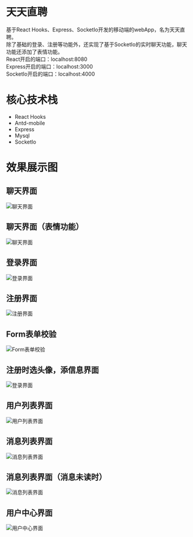# 天天直聘
基于React Hooks、Express、SocketIo开发的移动端的webApp，名为天天直聘。  
除了基础的登录、注册等功能外，还实现了基于SocketIo的实时聊天功能，聊天功能还添加了表情功能。   
React开启的端口：localhost:8080  
Express开启的端口：localhost:3000  
SocketIo开启的端口：localhost:4000   

# 核心技术栈
- React Hooks
- Antd-mobile
- Express
- Mysql
- SocketIo 

# 效果展示图

## 聊天界面
![聊天界面](https://github.com/dearDreamWeb/React_everyDayRecruit/blob/master/images/9.png)


## 聊天界面（表情功能）
![聊天界面](https://github.com/dearDreamWeb/React_everyDayRecruit/blob/master/images/10.png)


## 登录界面
![登录界面](https://github.com/dearDreamWeb/React_everyDayRecruit/blob/master/images/5.png)


## 注册界面
![注册界面](https://github.com/dearDreamWeb/React_everyDayRecruit/blob/master/images/6.png)


## Form表单校验
![Form表单校验](https://github.com/dearDreamWeb/React_everyDayRecruit/blob/master/images/7.png)


## 注册时选头像，添信息界面
![登录界面](https://github.com/dearDreamWeb/React_everyDayRecruit/blob/master/images/8.png)


## 用户列表界面
![用户列表界面](https://github.com/dearDreamWeb/React_everyDayRecruit/blob/master/images/3.png)


## 消息列表界面
![消息列表界面](https://github.com/dearDreamWeb/React_everyDayRecruit/blob/master/images/1.png)


## 消息列表界面（消息未读时）
![消息列表界面](https://github.com/dearDreamWeb/React_everyDayRecruit/blob/master/images/2.png)


## 用户中心界面
![用户中心界面](https://github.com/dearDreamWeb/React_everyDayRecruit/blob/master/images/4.png)


  